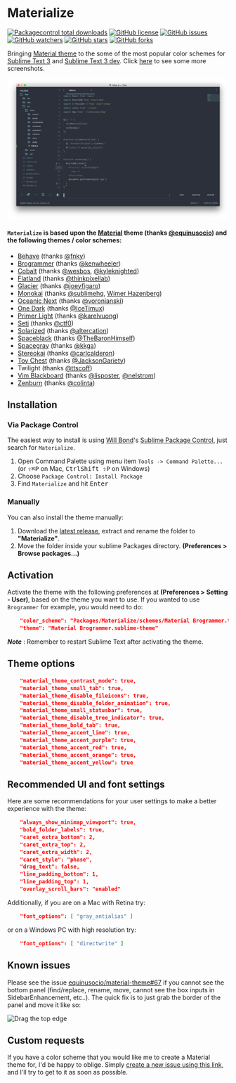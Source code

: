 # Materialize

[![Packagecontrol total downloads](https://img.shields.io/packagecontrol/dt/Materialize.svg?style=flat-square)](https://packagecontrol.io/packages/Materialize/)
[![GitHub license](https://img.shields.io/github/license/saadq/materialize.svg?style=flat-square)](https://github.com/saadq/materialize/blob/master/LICENSE)
[![GitHub issues](https://img.shields.io/github/issues/saadq/materialize.svg?style=flat-square)](https://github.com/saadq/materialize/issues?utf8=✓&q=is%3Aissue+is%3Aopen)
[![GitHub watchers](https://img.shields.io/github/watchers/saadq/materialize.svg?style=flat-square)](https://github.com/saadq/materialize/watchers)
[![GitHub stars](https://img.shields.io/github/stars/saadq/materialize.svg?style=flat-square)](https://github.com/saadq/materialize/stargazers)
[![GitHub forks](https://img.shields.io/github/forks/saadq/materialize.svg?style=flat-square)](https://github.com/saadq/materialize/network)

Bringing [Material theme](https://github.com/equinusocio/material-theme) to the some of the most popular color schemes for [Sublime Text 3](https://www.sublimetext.com/3) and [Sublime Text 3 dev](https://www.sublimetext.com/3dev). Click [here](/Screenshots.md) to see some more screenshots.

![Material Spacegray](/screenshots/material-spacegray.png)

#### `Materialize` is based upon the [Material](https://github.com/equinusocio/material-theme) theme (thanks [@equinusocio](https://github.com/equinusocio)) and the following themes / color schemes:

* [Behave](https://github.com/fnky/behave-theme) (thanks [@fnky](https://github.com/fnky))
* [Brogrammer](https://github.com/kenwheeler/brogrammer-theme) (thanks [@kenwheeler](https://github.com/kenwheeler))
* [Cobalt](https://github.com/wesbos/cobalt2) (thanks [@wesbos](https://github.com/wesbos), [@kyleknighted](https://github.com/kyleknighted))
* [Flatland](https://github.com/thinkpixellab/flatland) (thanks [@thinkpixellab](https://github.com/thinkpixellab))
* [Glacier](https://github.com/shovelandsandbox/glacier-theme) (thanks [@joeyfigaro](https://github.com/joeyfigaro))
* [Monokai](http://www.monokai.nl/blog/2006/07/15/textmate-color-theme) (thanks [@sublimehq](https://github.com/sublimehq), [Wimer Hazenberg](http://www.monokai.nl))
* [Oceanic Next](https://github.com/voronianski/oceanic-next-color-scheme) (thanks [@voronianski](https://github.com/voronianski))
* [One Dark](https://github.com/IceTimux/one-dark-sublime-text-3-color-scheme) (thanks [@IceTimux](https://github.com/IceTimux))
* [Primer Light](https://github.com/karelvuong/st-primer) (thanks [@karelvuong](https://github.com/karelvuong))
* [Seti](https://github.com/ctf0/Seti_ST3) (thanks [@ctf0](https://github.com/ctf0))
* [Solarized](https://github.com/altercation/solarized) (thanks [@altercation](https://github.com/altercation/solarized))
* [Spaceblack](https://github.com/TheBaronHimself/Spaceblack) (thanks [@TheBaronHimself](https://github.com/TheBaronHimself))
* [Spacegray](https://github.com/kkga/spacegray) (thanks [@kkga](https://github.com/kkga))
* [Stereokai](https://github.com/carlcalderon/sublime-color-schemes) (thanks [@carlcalderon](https://github.com/carlcalderon))
* [Toy Chest](https://github.com/JacksonGariety/Toy-Chest-Theme) (thanks [@JacksonGariety](https://github.com/JacksonGariety))
* Twilight (thanks [@ttscoff](https://github.com/ttscoff/Twilight2.tmTheme))
* [Vim Blackboard](https://github.com/lisposter/vim-blackboard) (thanks [@lisposter](https://github.com/lisposter), [@nelstrom](https://github.com/nelstrom))
* [Zenburn](https://github.com/colinta/zenburn) (thanks [@colinta](https://github.com/colinta))

## Installation

### Via Package Control

The easiest way to install is using [Will Bond](https://wbond.net)'s [Sublime Package Control](https://packagecontrol.io/installation), just search for `Materialize`.

1. Open Command Palette using menu item `Tools -> Command Palette...` (or <kbd>⇧</kbd><kbd>⌘</kbd><kbd>P</kbd> on Mac, <kbd>Ctrl</kbd><kbd>Shift ⇧</kbd><kbd>P</kbd> on Windows)
2. Choose `Package Control: Install Package`
3. Find `Materialize` and hit <kbd>Enter</kbd>

### Manually

You can also install the theme manually:

1. Download the [latest release](https://github.com/saadq/Materialize/releases/latest), extract and rename the folder to **"Materialize"**.
2. Move the folder inside your sublime Packages directory. **(Preferences > Browse packages...)**

## Activation

Activate the theme with the following preferences at  **(Preferences > Setting - User)**, based on the theme you want to use. If you wanted to use `Brogrammer` for example, you would need to do:

```json
    "color_scheme": "Packages/Materialize/schemes/Material Brogrammer.tmTheme",
    "theme": "Material Brogrammer.sublime-theme"
```

***Note*** : Remember to restart Sublime Text after activating the theme.

## Theme options

```json
    "material_theme_contrast_mode": true,
    "material_theme_small_tab": true,
    "material_theme_disable_fileicons": true,
    "material_theme_disable_folder_animation": true,
    "material_theme_small_statusbar": true,
    "material_theme_disable_tree_indicator": true,
    "material_theme_bold_tab": true,
    "material_theme_accent_lime": true,
    "material_theme_accent_purple": true,
    "material_theme_accent_red": true,
    "material_theme_accent_orange": true,
    "material_theme_accent_yellow": true
```

## Recommended UI and font settings

Here are some recommendations for your user settings to make a better experience with the theme:

```json
    "always_show_minimap_viewport": true,
    "bold_folder_labels": true,
    "caret_extra_bottom": 2,
    "caret_extra_top": 2,
    "caret_extra_width": 2,
    "caret_style": "phase",
    "drag_text": false,
    "line_padding_bottom": 1,
    "line_padding_top": 1,
    "overlay_scroll_bars": "enabled"
```

Additionally, if you are on a Mac with Retina try:

```json
    "font_options": [ "gray_antialias" ]
```

or on a Windows PC with high resolution try:

```json
    "font_options": [ "directwrite" ]
```

## Known issues

Please see the issue [equinusocio/material-theme#67](https://github.com/equinusocio/material-theme/issues/67) if you cannot see the bottom panel (find/replace, rename, move, cannot see the box inputs in SidebarEnhancement, etc..). The quick fix is to just grab the border of the panel and move it like so:

![Drag the top edge](https://cloud.githubusercontent.com/assets/474329/8178894/a0dd09c0-1412-11e5-8ecf-f7f9ade439ae.gif)

## Custom requests

If you have a color scheme that you would like me to create a Material theme for, I'd be happy to oblige. Simply [create a new issue using this link](https://github.com/saadq/Materialize/issues/new?labels[]=theme%20request&&body=%23%23%23%20Issue%20Summary%0A%0A%23%23%23%20Steps%20to%20reproduce%0A%0A1.%20This%20is%20the%20first%20step%0A2.%20This%20is%20the%20second%20step%0A3.%20This%20is%20the%20third%20step%0A%0AThis%20is%20a%20bug%20because...%0A%0A%23%23%23%20Technical%20details%0A%0A*%20Sublime%20version%3A%0A*%20Materialize%20version%3A), and I'll try to get to it as soon as possible.
